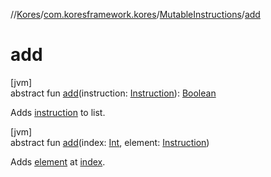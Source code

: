//[Kores](../../../index.md)/[com.koresframework.kores](../index.md)/[MutableInstructions](index.md)/[add](add.md)

# add

[jvm]\
abstract fun [add](add.md)(instruction: [Instruction](../-instruction/index.md)): [Boolean](https://kotlinlang.org/api/latest/jvm/stdlib/kotlin/-boolean/index.html)

Adds [instruction](add.md) to list.

[jvm]\
abstract fun [add](add.md)(index: [Int](https://kotlinlang.org/api/latest/jvm/stdlib/kotlin/-int/index.html), element: [Instruction](../-instruction/index.md))

Adds [element](add.md) at [index](add.md).

